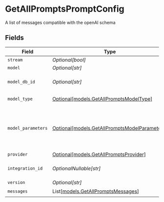 # GetAllPromptsPromptConfig

A list of messages compatible with the openAI schema


## Fields

| Field                                                                                      | Type                                                                                       | Required                                                                                   | Description                                                                                |
| ------------------------------------------------------------------------------------------ | ------------------------------------------------------------------------------------------ | ------------------------------------------------------------------------------------------ | ------------------------------------------------------------------------------------------ |
| `stream`                                                                                   | *Optional[bool]*                                                                           | :heavy_minus_sign:                                                                         | N/A                                                                                        |
| `model`                                                                                    | *Optional[str]*                                                                            | :heavy_minus_sign:                                                                         | N/A                                                                                        |
| `model_db_id`                                                                              | *Optional[str]*                                                                            | :heavy_minus_sign:                                                                         | The id of the resource                                                                     |
| `model_type`                                                                               | [Optional[models.GetAllPromptsModelType]](../models/getallpromptsmodeltype.md)             | :heavy_minus_sign:                                                                         | The type of the model                                                                      |
| `model_parameters`                                                                         | [Optional[models.GetAllPromptsModelParameters]](../models/getallpromptsmodelparameters.md) | :heavy_minus_sign:                                                                         | Model Parameters: Not all parameters apply to every model                                  |
| `provider`                                                                                 | [Optional[models.GetAllPromptsProvider]](../models/getallpromptsprovider.md)               | :heavy_minus_sign:                                                                         | N/A                                                                                        |
| `integration_id`                                                                           | *OptionalNullable[str]*                                                                    | :heavy_minus_sign:                                                                         | The id of the resource                                                                     |
| `version`                                                                                  | *Optional[str]*                                                                            | :heavy_minus_sign:                                                                         | N/A                                                                                        |
| `messages`                                                                                 | List[[models.GetAllPromptsMessages](../models/getallpromptsmessages.md)]                   | :heavy_check_mark:                                                                         | N/A                                                                                        |